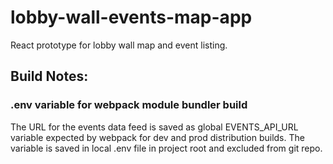 # lobby-wall-events-map-app
React prototype for lobby wall map and event listing.

## Build Notes:

### .env variable for webpack module bundler build
The URL for the events data feed is saved as global EVENTS_API_URL variable
expected by webpack for dev and prod distribution builds. The variable is
saved in local .env file in project root and excluded from git repo.
